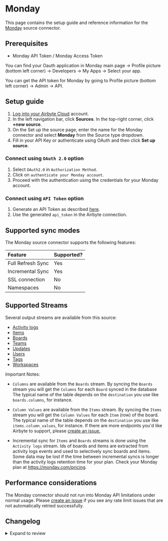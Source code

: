 # Monday

This page contains the setup guide and reference information for the [Monday](https://monday.com/) source connector.

## Prerequisites

- Monday API Token / Monday Access Token

You can find your Oauth application in Monday main page -> Profile picture (bottom left corner) -> Developers -> My Apps -> Select your app.

You can get the API token for Monday by going to Profile picture (bottom left corner) -> Admin -> API.

## Setup guide

1. [Log into your Airbyte Cloud](https://cloud.airbyte.com/workspaces) account.
2. In the left navigation bar, click **Sources**. In the top-right corner, click **+new source**.
3. On the Set up the source page, enter the name for the Monday connector and select **Monday** from the Source type dropdown.
4. Fill in your API Key or authenticate using OAuth and then click **Set up source**.

### Connect using `OAuth 2.0` option

1. Select `OAuth2.0` in `Authorization Method`.
2. Click on `authenticate your Monday account`.
3. Proceed with the authentication using the credentials for your Monday account.

### Connect using `API Token` option

1. Generate an API Token as described [here](https://developer.monday.com/api-reference/docs/authentication).
2. Use the generated `api_token` in the Airbyte connection.

## Supported sync modes

The Monday source connector supports the following features:

| Feature           | Supported? |
| :---------------- | :--------- |
| Full Refresh Sync | Yes        |
| Incremental Sync  | Yes        |
| SSL connection    | No         |
| Namespaces        | No         |

## Supported Streams

Several output streams are available from this source:

- [Activity logs](https://developer.monday.com/api-reference/docs/activity-logs)
- [Items](https://developer.monday.com/api-reference/docs/items-queries)
- [Boards](https://developer.monday.com/api-reference/docs/groups-queries#groups-queries)
- [Teams](https://developer.monday.com/api-reference/docs/teams-queries)
- [Updates](https://developer.monday.com/api-reference/docs/updates-queries)
- [Users](https://developer.monday.com/api-reference/docs/users-queries-1)
- [Tags](https://developer.monday.com/api-reference/docs/tags-queries)
- [Workspaces](https://developer.monday.com/api-reference/docs/workspaces)

Important Notes:

- `Columns` are available from the `Boards` stream. By syncing the `Boards` stream you will get the `Columns` for each `Board` synced in the database
  The typical name of the table depends on the `destination` you use like `boards.columns`, for instance.

- `Column Values` are available from the `Items` stream. By syncing the `Items` stream you will get the `Column Values` for each `Item` (row) of the board.
  The typical name of the table depends on the `destination` you use like `items.column_values`, for instance.
  If there are more endpoints you'd like Airbyte to support, please [create an issue.](https://github.com/airbytehq/airbyte/issues/new/choose)

- Incremental sync for `Items` and `Boards` streams is done using the `Activity logs` stream.
  Ids of boards and items are extracted from activity logs events and used to selectively sync boards and items.
  Some data may be lost if the time between incremental syncs is longer than the activity logs retention time for your plan.
  Check your Monday plan at https://monday.com/pricing.

## Performance considerations

The Monday connector should not run into Monday API limitations under normal usage. Please [create an issue](https://github.com/airbytehq/airbyte/issues) if you see any rate limit issues that are not automatically retried successfully.

## Changelog

<details>
  <summary>Expand to review</summary>

| Version | Date       | Pull Request                                              | Subject                                                                                           |
| :------ | :--------- | :-------------------------------------------------------- | :------------------------------------------------------------------------------------------------ |
| 2.1.11 | 2025-01-14 | [51147](https://github.com/airbytehq/airbyte/pull/10311) | Update API version to 2024-10 |
| 2.1.10 | 2025-01-11 | [51147](https://github.com/airbytehq/airbyte/pull/51147) | Update dependencies |
| 2.1.9 | 2025-01-08 | [50984](https://github.com/airbytehq/airbyte/pull/50984) | Update the `spec` to support `Jinja` style variables for `DeclarativeOAuthFlow` |
| 2.1.8 | 2024-12-28 | [50624](https://github.com/airbytehq/airbyte/pull/50624) | Update dependencies |
| 2.1.7 | 2024-12-21 | [43901](https://github.com/airbytehq/airbyte/pull/43901) | Starting with this version, the Docker image is now rootless. Please note that this and future versions will not be compatible with Airbyte versions earlier than 0.64 |
| 2.1.6 | 2024-12-19 | [49943](https://github.com/airbytehq/airbyte/pull/49943) | Pin CDK constraint to avoid breaking change in newer versions |
| 2.1.5 | 2024-10-31 | [48054](https://github.com/airbytehq/airbyte/pull/48054) | Moved to `DeclarativeOAuthFlow` specification |
| 2.1.4 | 2024-08-17 | [44201](https://github.com/airbytehq/airbyte/pull/44201) | Add boards name to the `items` stream |
| 2.1.3 | 2024-06-04 | [38958](https://github.com/airbytehq/airbyte/pull/38958) | [autopull] Upgrade base image to v1.2.1 |
| 2.1.2 | 2024-04-30 | [37722](https://github.com/airbytehq/airbyte/pull/37722) | Fetch `display_value` field for column values of `Mirror`, `Dependency` and `Connect Board` types |
| 2.1.1 | 2024-04-05 | [36717](https://github.com/airbytehq/airbyte/pull/36717) | Add handling of complexityBudgetExhausted error. |
| 2.1.0 | 2024-04-03 | [36746](https://github.com/airbytehq/airbyte/pull/36746) | Pin airbyte-cdk version to `^0` |
| 2.0.4 | 2024-02-28 | [35696](https://github.com/airbytehq/airbyte/pull/35696) | Fix extraction for `null` value in stream `Activity logs` |
| 2.0.3 | 2024-02-21 | [35506](https://github.com/airbytehq/airbyte/pull/35506) | Support for column values of the mirror type for the `Items` stream. |
| 2.0.2 | 2024-02-12 | [35146](https://github.com/airbytehq/airbyte/pull/35146) | Manage dependencies with Poetry. |
| 2.0.1 | 2024-02-08 | [35016](https://github.com/airbytehq/airbyte/pull/35016) | Migrated to the latest airbyte cdk |
| 2.0.0 | 2024-01-12 | [34108](https://github.com/airbytehq/airbyte/pull/34108) | Migrated to the latest API version: 2024-01 |
| 1.1.4 | 2023-12-13 | [33448](https://github.com/airbytehq/airbyte/pull/33448) | Increase test coverage and migrate to base image |
| 1.1.3 | 2023-09-23 | [30248](https://github.com/airbytehq/airbyte/pull/30248) | Add new field "type" to board stream |
| 1.1.2 | 2023-08-23 | [29777](https://github.com/airbytehq/airbyte/pull/29777) | Add retry for `502` error |
| 1.1.1 | 2023-08-15 | [29429](https://github.com/airbytehq/airbyte/pull/29429) | Ignore `null` records in response |
| 1.1.0 | 2023-07-05 | [27944](https://github.com/airbytehq/airbyte/pull/27944) | Add incremental sync for Items and Boards streams |
| 1.0.0 | 2023-06-20 | [27410](https://github.com/airbytehq/airbyte/pull/27410) | Add new streams: Tags, Workspaces. Add new fields for existing streams. |
| 0.2.6 | 2023-06-12 | [27244](https://github.com/airbytehq/airbyte/pull/27244) | Added http error handling for `403` and `500` HTTP errors |
| 0.2.5   | 2023-05-22 | [225881](https://github.com/airbytehq/airbyte/pull/25881) | Fix pagination for the items stream                                                               |
| 0.2.4   | 2023-04-26 | [25277](https://github.com/airbytehq/airbyte/pull/25277)  | Increase row limit to 100                                                                         |
| 0.2.3   | 2023-03-06 | [23231](https://github.com/airbytehq/airbyte/pull/23231)  | Publish using low-code CDK Beta version                                                           |
| 0.2.2   | 2023-01-04 | [20996](https://github.com/airbytehq/airbyte/pull/20996)  | Fix json schema loader                                                                            |
| 0.2.1   | 2022-12-15 | [20533](https://github.com/airbytehq/airbyte/pull/20533)  | Bump CDK version                                                                                  |
| 0.2.0   | 2022-12-13 | [19586](https://github.com/airbytehq/airbyte/pull/19586)  | Migrate to low-code                                                                               |
| 0.1.4   | 2022-06-06 | [14443](https://github.com/airbytehq/airbyte/pull/14443)  | Increase retry_factor for Items stream                                                            |
| 0.1.3   | 2021-12-23 | [8172](https://github.com/airbytehq/airbyte/pull/8172)    | Add oauth2.0 support                                                                              |
| 0.1.2   | 2021-12-07 | [8429](https://github.com/airbytehq/airbyte/pull/8429)    | Update titles and descriptions                                                                    |
| 0.1.1   | 2021-11-18 | [8016](https://github.com/airbytehq/airbyte/pull/8016)    | 🐛 Source Monday: fix pagination and schema bug                                                   |
| 0.1.0   | 2021-11-07 | [7168](https://github.com/airbytehq/airbyte/pull/7168)    | 🎉 New Source: Monday                                                                             |

</details>

